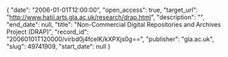 {
  "date": "2006-01-01T12:00:00", 
  "open_access": true, 
  "target_url": "http://www.hatii.arts.gla.ac.uk/research/drap.html", 
  "description": "", 
  "end_date": null, 
  "title": "Non-Commercial Digital Repositories and Archives Project (DRAP)", 
  "record_id": "20060101T120000/virbd0j4fcelK/kXPXjs0g==", 
  "publisher": "gla.ac.uk", 
  "slug": 49741909, 
  "start_date": null
}

